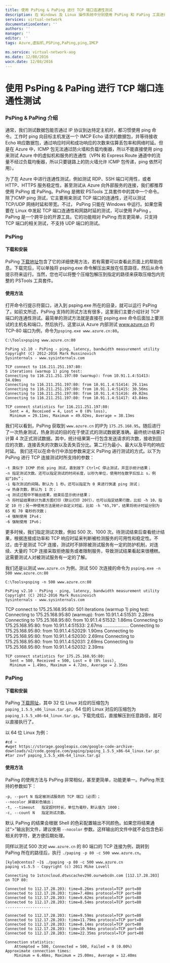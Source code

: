```yaml
---
title: 使用 PsPing & PaPing 进行 TCP 端口连通性测试
description: 在 Windows 及 Linux 操作系统中分别使用 PsPing 和 PaPing 工具进行 TCP 端口连通性测试
services: virtual-network
documentationCenter: ''
authors: ''
manager: ''
editor: ''
tags: Azure,虚拟机,PSPing,PaPing,ping,IMCP

ms.service: virtual-network-aog
ms.date: 12/08/2016
wacn.date: 12/08/2016
---
```


# 使用 PsPing & PaPing 进行 TCP 端口连通性测试 #

### PsPing & PaPing 介绍 ###

通常，我们测试数据包能否通过 IP 协议到达特定主机时，都习惯使用 ping 命令。工作时 ping 向目标主机发送一个 IMCP Echo 请求的数据包，并等待接收 Echo 响应数据包，通过响应时间和成功响应的次数来估算丢包率和网络时延。但是在 Azure 中，ICMP 包无法通过防火墙和负载均衡器，所以不能直接使用 ping 来测试 Azure 中的虚拟机和服务的连通性（VPN 和 Express Route 通道中的流量不经过负载均衡器，所以只要链路上的防火墙允许 ICMP 包传递，ping 依然可用）。

为了在 Azure 中进行连通性测试，例如测试 RDP、SSH 端口可用性，或者 HTTP、HTTPS 服务稳定性，甚至测试从 Azure 向外部服务的连接，我们都推荐使用 PsPing 或 PaPing。PsPing 是微软 PSTools 工具套件中的其中一个命令。除了ICMP ping 测试，它主要用来测试 TCP 端口的连通性，还可以测试 TCP/UDP 网络时延和带宽。不过， PsPing 只能在 Windows 中运行。如果您需要在 Linux 中发起 TCP 端口连通性和网路时延的测试，可以使用 PaPing 。PaPing 是一个跨平台的开源工具。它的功能相对 PsPing 而言更简单，只支持 TCP 端口的相关测试，不支持 UDP 端口的测试。

### PsPing ###

#### 下载和安装 ####

PsPing [下载地址](https://technet.microsoft.com/zh-cn/sysinternals/jj729731.aspx)包含了它的详细使用方法，若有需要可以查看此页面上的帮助信息。下载完后，可以单独将 psping.exe 命令解压出来放在任意路径，然后从命令提示符来运行。当然，您也可以将整个压缩包解压到指定的路径来获取压缩包内完整的 PSTools 工具套件。

#### 使用方法 ####

打开命令行提示符窗口，进入到 psping.exe 所在的目录，就可以运行 PsPing 了。如前文所述，PsPing 支持的测试方法有很多，这里我们主要介绍针对 TCP 端口的连通性测试。最简单的测试方法就是直接在 psping.exe 命令后面加上要测试的主机名和端口，然后执行。这里以从 Azure 内部测试 www.azure.cn 的 TCP-80 端口为例，命令为`psping.exe www.azure.cn:80`。

```
C:\Tools>psping www.azure.cn:80

PsPing v2.10 - PsPing - ping, latency, bandwidth measurement utility
Copyright (C) 2012-2016 Mark Russinovich
Sysinternals - www.sysinternals.com

TCP connect to 116.211.251.197:80:
5 iterations (warmup 1) ping test:
Connecting to 116.211.251.197:80 (warmup): from 10.91.1.4:51413: 34.69ms
Connecting to 116.211.251.197:80: from 10.91.1.4:51414: 29.11ms
Connecting to 116.211.251.197:80: from 10.91.1.4:51415: 30.56ms
Connecting to 116.211.251.197:80: from 10.91.1.4:51416: 49.02ms
Connecting to 116.211.251.197:80: from 10.91.1.4:51417: 43.84ms

TCP connect statistics for 116.211.251.197:80:
  Sent = 4, Received = 4, Lost = 0 (0% loss),
  Minimum = 29.11ms, Maximum = 49.02ms, Average = 38.13ms
```

我们可以看到，PsPing 获取到 `www.azure.cn` 的IP为 `175.25.168.95`。随后进行了一次热身测试，热身测试的目的在于使正式的测试数据更准确。最终统计结果只计算 4 次正式测试数据。其中，统计结果第一行包含发送请求的次数，接收到回应的次数，连接丢失的次数以及丢失百分比。第二行为最小、最大以及平均的响应时延。
我们还可以在命令行中添加参数来定义 PsPing 进行测试的方式。以下为 PsPing 进行 TCP 连接测试时所支持的参数：

```
-t 类似于 ICMP 的长 ping 测试，直到按下 Ctrl+C 停止测试，并显示统计结果；
-n 指定测试次数。还可以指定测试的时间长度，以秒为单位，使用时在数字后加上 s，例如“10s”；
-i 每次测试的间隔，默认为 1 秒。还可以指定为 0 来进行快速 ping 测试；
-w 热身次数，默认为 1 次；
-q 测试过程中不输出结果，结束后显示统计结果；
-h 将时延结果统计为直方图打印（默认打印 20行），也可以指定结果行数，比如 -h 10，指定 10 行；另一种使用方法是统计自定义时延，比如 -h "65,70"，结果将统计时延分别为 65 和 70 毫秒的次数；
-4 强制使用 IPv4；
-6 强制使用 IPv6；
```

更多时候，我们指定测试次数，例如 500 次、1000 次。待测试结束后查看统计结果，根据连接成功率和 TCP 响应时延来判断被检测服务的可用性和稳定性。不过，由于是测试 TCP 连接，测试时不排除被测试服务有一定的防护机制，对连续、大量的 TCP 连接采取拒绝服务或者限制服务，导致测试结果看起来很槽糕。这需要测试人对被测试服务有一定的了解。

我们还是以测试 `www.azure.cn` 为例，测试 500 次连接的命令为 `psping.exe -n 500 www.azure.cn:80`

```
C:\Tools>psping -n 500 www.azure.cn:80

PsPing v2.10 - PsPing - ping, latency, bandwidth measurement utility
Copyright (C) 2012-2016 Mark Russinovich
Sysinternals - www.sysinternals.com
```

TCP connect to 175.25.168.95:80:
    501 iterations (warmup 1) ping test:
    Connecting to 175.25.168.95:80 (warmup): from 10.91.1.4:51531: 2.28ms
    Connecting to 175.25.168.95:80: from 10.91.1.4:51532: 1.86ms
    Connecting to 175.25.168.95:80: from 10.91.1.4:51533: 2.67ms
    ....................
    Connecting to 175.25.168.95:80: from 10.91.1.4:52029: 1.90ms
    Connecting to 175.25.168.95:80: from 10.91.1.4:52030: 2.69ms
    Connecting to 175.25.168.95:80: from 10.91.1.4:52031: 2.69ms
    Connecting to 175.25.168.95:80: from 10.91.1.4:52032: 2.39ms

```
TCP connect statistics for 175.25.168.95:80:
  Sent = 500, Received = 500, Lost = 0 (0% loss),
  Minimum = 1.49ms, Maximum = 4.72ms, Average = 2.35ms
```

### PaPing ###

#### 下载和安装 ####

PaPing [下载网址](https://code.google.com/archive/p/paping/downloads)，其中 32 位 Linux 对应的压缩包为 `paping_1.5.5_x86_linux.tar.gz`，64 位的 Linux 对应的压缩包为 `paping_1.5.5_x86-64_linux.tar.gz`。下载完成后，直接解压到任意路径，就可以直接执行了。

以 64 位 Linux 为例：

```
#cd ~
#wget https://storage.googleapis.com/google-code-archive-downloads/v2/code.google.com/paping/paping_1.5.5_x86-64_linux.tar.gz
#tar zxvf paping_1.5.5_x86-64_linux.tar.gz
```

#### 使用方法 ####

PaPing 的使用方法与 PsPing 非常相似，甚至更简单，功能更单一。PaPing 所支持的参数如下：

```
-p, --port N 指定被测试服务的 TCP 端口（必须）；
--nocolor 屏蔽彩色输出；
-t, --timeout	指定超时时长，单位为毫秒，默认值为 1000；
-c, --count N	指定测试次数。
```

默认 PaPing 的结果会根据 Shell 的色彩配置输出不同颜色。如果您将结果通过“>”输出到文件，建议使用 `--nocolor` 参数。这样输出的文件中就不会包含色彩相关的字符，更方便后期处理。

同样以测试 500 次对 `www.azure.cn` 的 80 端口的 TCP 连接为例，跳转到 PaPing 所在的路径后，执行 `./paping -p 80 -c 500 www.azure.cn`。

```
[kyle@centos7 ~]$ ./paping -p 80 -c 500 www.azure.cn
paping v1.5.5 - Copyright (c) 2011 Mike Lovell

Connecting to 1stcncloud.dtwscachev290.ourwebcdn.com [112.17.28.203] on TCP 80:

Connected to 112.17.28.203: time=8.26ms protocol=TCP port=80
Connected to 112.17.28.203: time=7.48ms protocol=TCP port=80
Connected to 112.17.28.203: time=9.62ms protocol=TCP port=80
Connected to 112.17.28.203: time=8.54ms protocol=TCP port=80
....................

Connected to 112.17.28.203: time=9.59ms protocol=TCP port=80
Connected to 112.17.28.203: time=11.79ms protocol=TCP port=80
Connected to 112.17.28.203: time=8.14ms protocol=TCP port=80
Connected to 112.17.28.203: time=10.94ms protocol=TCP port=80
Connected to 112.17.28.203: time=22.35ms protocol=TCP port=80

Connection statistics:
    Attempted = 500, Connected = 500, Failed = 0 (0.00%)
Approximate connection times:
    Minimum = 6.46ms, Maximum = 25.00ms, Average = 12.40ms
```